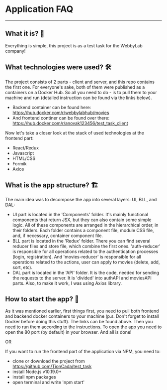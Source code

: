 # Application FAQ

---

## What it is? 🤔
Everything is simple, this project is as a test task for the WebbyLab company!

## What technologies were used? 🛠️
The project consists of 2 parts - client and server, and this repo contains the first one. For everyone's sake, both of them were published as a containers on a Docker Hub. So all you need to do - is to pull them to your machine and run (detailed instruction can be found via the links below). 
- Backend container can be found here: https://hub.docker.com/r/webbylabhub/movies
- And frontend continer can be found over there: https://hub.docker.com/r/anovak123456/test_task_client

Now let's take a closer look at the stack of used technologies at the frontend part:
- React/Redux
- Javascript
- HTML/CSS
- Formik
- Axios

## What is the app structure? 🏗️

The main idea was to decompose the app into several layers: UI, BLL, and DAL: 
- UI part is located in the 'Components' folder. It's mainly functional components that return JSX, but they can also contain some simple logic. All of these components are arranged in the hierarchical order, in their folders. Each folder contains a component file, module CSS file, and, if necessary, container component file.
- BLL part is located in the 'Redux' folder. There you can find several reducer files and store file, which combine the first ones. 'auth-reducer' is responsible for all operations related to the authentication processes (login, registration). And 'movies-reducer' is responsible for all operations related to the actions, user can apply to movies (delete, add, sort, etc). 
- DAL part is located in the 'API' folder. It is the code, needed for sending the requests to the server. It is 'divided' into authAPI and moviesAPI parts. Also, to make it work, I was using Axios library. 

## How to start the app? 🏁
As it was mentioned earlier, first things first, you need to pull both frontend and backend docker containers to your machine (p.s. Don't forget to install Docker before doing this stuff). The links can be found above. Then you need to run them according to the instructions. To open the app you need to open the 80 port (by default) in your browser. And all is done!  
  
OR
  
If you want to run the frontend part of the application via NPM, you need to:

- clone or download the project from https://github.com/TionCada/test_task
- install Node.js v10.19.0+
- install npm packages
- open terminal and write 'npm start' 
